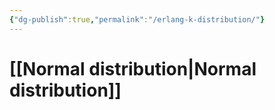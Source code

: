 ```yaml
---
{"dg-publish":true,"permalink":"/erlang-k-distribution/"}
---
```


# [[Normal distribution\|Normal distribution]]

